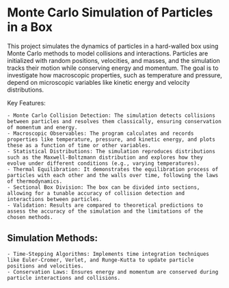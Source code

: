 # Monte Carlo Simulation of Particles in a Box


This project simulates the dynamics of particles in a hard-walled box using Monte Carlo methods to model collisions and interactions. Particles are initialized with random positions, velocities, and masses, and the simulation tracks their motion while conserving energy and momentum. The goal is to investigate how macroscopic properties, such as temperature and pressure, depend on microscopic variables like kinetic energy and velocity distributions.

Key Features:

	- Monte Carlo Collision Detection: The simulation detects collisions between particles and resolves them classically, ensuring conservation of momentum and energy.
	- Macroscopic Observables: The program calculates and records properties like temperature, pressure, and kinetic energy, and plots these as a function of time or other variables.
	- Statistical Distributions: The simulation reproduces distributions such as the Maxwell-Boltzmann distribution and explores how they evolve under different conditions (e.g., varying temperatures).
	- Thermal Equilibration: It demonstrates the equilibration process of particles with each other and the walls over time, following the laws of thermodynamics.
	- Sectional Box Division: The box can be divided into sections, allowing for a tunable accuracy of collision detection and interactions between particles.
	- Validation: Results are compared to theoretical predictions to assess the accuracy of the simulation and the limitations of the chosen methods.


## Simulation Methods:

	- Time-Stepping Algorithms: Implements time integration techniques like Euler-Cromer, Verlet, and Runge-Kutta to update particle positions and velocities.
	- Conservation Laws: Ensures energy and momentum are conserved during particle interactions and collisions.